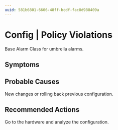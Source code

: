 ```yaml
---
uuid: 581b6801-6606-48ff-bcdf-fac8d988409a
---
```

# Config | Policy Violations

Base Alarm Class for umbrella alarms.

## Symptoms

## Probable Causes

New changes or rolling back previous configuration.

## Recommended Actions

Go to the hardware and analyze the configuration.
